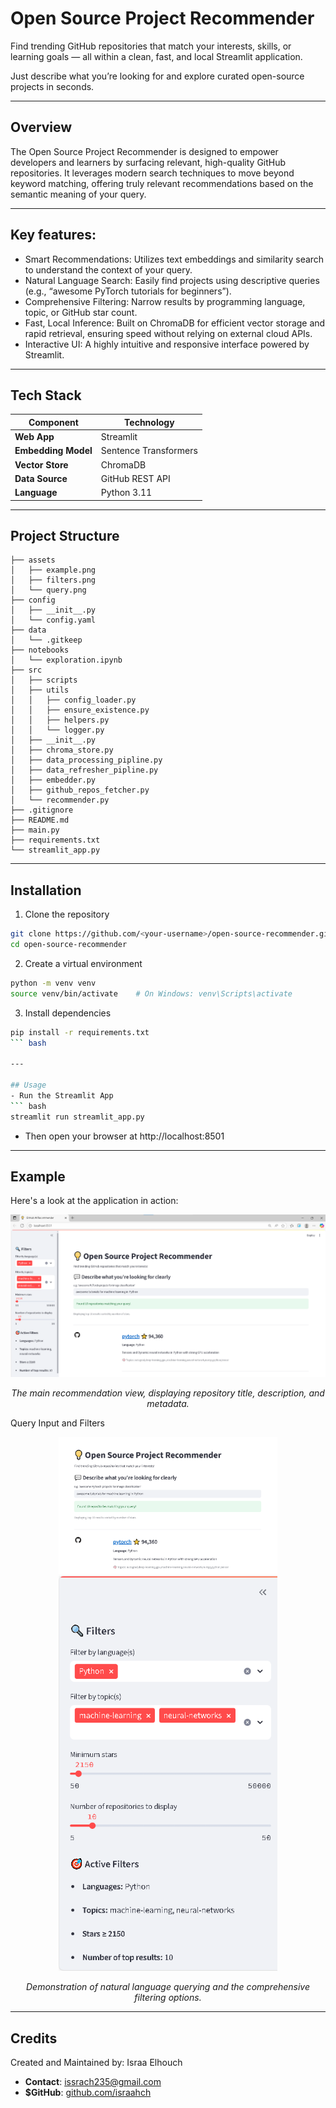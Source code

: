 # Open Source Project Recommender
Find trending GitHub repositories that match your interests, skills, or learning goals — all within a clean, fast, and local Streamlit application.

Just describe what you’re looking for and explore curated open-source projects in seconds.

---

## Overview
The Open Source Project Recommender is designed to empower developers and learners by surfacing relevant, high-quality GitHub repositories. It leverages modern search techniques to move beyond keyword matching, offering truly relevant recommendations based on the semantic meaning of your query.

---

## Key features:
- Smart Recommendations: Utilizes text embeddings and similarity search to understand the context of your query.
- Natural Language Search: Easily find projects using descriptive queries (e.g., “awesome PyTorch tutorials for beginners”).
- Comprehensive Filtering: Narrow results by programming language, topic, or GitHub star count.
- Fast, Local Inference: Built on ChromaDB for efficient vector storage and rapid retrieval, ensuring speed without relying on external cloud APIs.
- Interactive UI: A highly intuitive and responsive interface powered by Streamlit.

---

## Tech Stack
| Component           | Technology            |
| ------------------- | --------------------- |
| **Web App**         | Streamlit             |
| **Embedding Model** | Sentence Transformers |
| **Vector Store**    | ChromaDB              |
| **Data Source**     | GitHub REST API       |
| **Language**        | Python 3.11           |

---

## Project Structure
```
├── assets
│   ├── example.png
│   ├── filters.png
│   └── query.png
├── config
│   ├── __init__.py
│   └── config.yaml
├── data
│   └── .gitkeep
├── notebooks
│   └── exploration.ipynb
├── src
│   ├── scripts
│   ├── utils
│   │   ├── config_loader.py
│   │   ├── ensure_existence.py
│   │   ├── helpers.py
│   │   └── logger.py
│   ├── __init__.py
│   ├── chroma_store.py
│   ├── data_processing_pipline.py
│   ├── data_refresher_pipline.py
│   ├── embedder.py
│   ├── github_repos_fetcher.py
│   └── recommender.py
├── .gitignore
├── README.md
├── main.py
├── requirements.txt
└── streamlit_app.py
```
---

## Installation
1. Clone the repository
``` bash
git clone https://github.com/<your-username>/open-source-recommender.git
cd open-source-recommender
``` 
2. Create a virtual environment
``` bash
python -m venv venv
source venv/bin/activate    # On Windows: venv\Scripts\activate
``` 
3. Install dependencies
``` bash
pip install -r requirements.txt
``` bash

---

## Usage
- Run the Streamlit App
``` bash
streamlit run streamlit_app.py
``` 
- Then open your browser at http://localhost:8501

---

## Example
Here's a look at the application in action:

<p align="center"> <img src="assets/app_screenshot.png" alt="Open Source Project Recommender main interface with results" width="700"> </p> <p align="center"><em>The main recommendation view, displaying repository title, description, and metadata.</em></p>

Query Input and Filters
<p align="center"> <img src="assets/query_input_example.png" alt="Example of a natural language query" width="350"> <img src="assets/filters_sidebar.png" alt="Filters sidebar for language and topics" width="350"> </p> <p align="center"><em>Demonstration of natural language querying and the comprehensive filtering options.</em></p>

---

## Credits
Created and Maintained by: Israa Elhouch
- **Contact**: issrach235@gmail.com
- **$GitHub**: [github.com/israahch](https://github.com/israahch)
